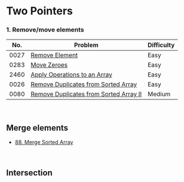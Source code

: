 # Two Pointers

### 1. Remove/move elements

| No.  | Problem                                                      | Difficulty |
| ---- | ------------------------------------------------------------ | ---------- |
| 0027 | [Remove Element](https://leetcode.com/problems/remove-element/) | Easy       |
| 0283 | [Move Zeroes](https://leetcode.com/problems/move-zeroes/)    | Easy       |
| 2460 | [Apply Operations to an Array](https://leetcode.com/problems/apply-operations-to-an-array/) | Easy       |
| 0026 | [Remove Duplicates from Sorted Array](https://leetcode.com/problems/remove-duplicates-from-sorted-array/) | Easy       |
| 0080 | [Remove Duplicates from Sorted Array II](https://leetcode.com/problems/remove-duplicates-from-sorted-array-ii/) | Medium     |

<br>

## Merge elements

- [88. Merge Sorted Array](https://leetcode.com/problems/merge-sorted-array/)

<br>

## Intersection



